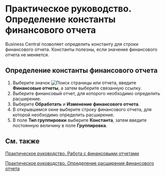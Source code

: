 # Практическое руководство. Определение константы финансового отчета							 

Business Central  позволяет определить константу для строки финансового отчета. Константы полезны, если значение финансового отчета не меняется.

 

## Определение константы финансового отчета

 

1. Выберите значок ![Поиск страницы или отчета](https://github.com/DianaMalina/dynamics365smb-docs/blob/live/business-central/LocalFunctionality/Russia/1.png), введите **Финансовые отчеты**, а затем выберите связанную ссылку.
2. Выберите финансовый отчет, для которого необходимо определить расширение.
3. Выберите **Обработать** и **Изменение финансового отчета**.
4. В открывшемся окне  выберите строку финансового отчета, для которой необходимо определить расширение.
5. В поле **Тип группировки** выберите **Константа**, затем введите постоянную величину в поле **Группировка**.

 

## См. также

[Практическое руководство. Работа с финансовыми отчетами](/dynamics365/business-central/bi-how-work-account-schedule)

[Практическое руководство. Определение расширения финансового отчета](how-to-define-an-account-schedule-extension.md)

